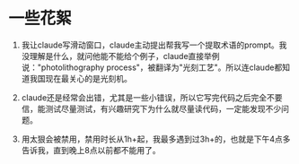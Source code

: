# 一些花絮

1. 我让claude写滑动窗口，claude主动提出帮我写一个提取术语的prompt。我没理解是什么，就问他能不能给个例子，claude直接举例说："photolithography process"，被翻译为"光刻工艺"。所以连claude都知道我国现在最关心的是光刻机。

2. claude还是经常会出错，尤其是一些小错误，所以它写完代码之后完全不要信，能测试尽量测试，有兴趣研究下为什么就尽量读代码，一定能发现不少问题。

3. 用太狠会被禁用，禁用时长从1h+起，我最多遇到过3h+的，也就是下午4点多告诉我，直到晚上8点以前都不能用了。